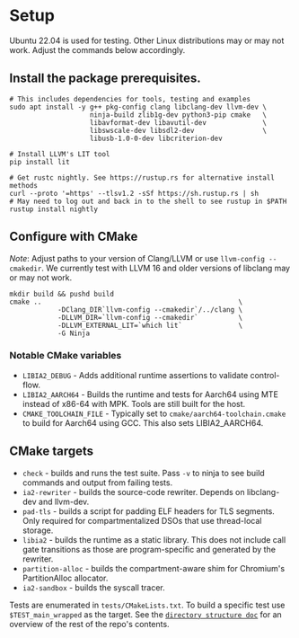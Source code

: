 # Setup

Ubuntu 22.04 is used for testing. Other Linux distributions may or may not work.
Adjust the commands below accordingly.

## Install the package prerequisites.

```
# This includes dependencies for tools, testing and examples
sudo apt install -y g++ pkg-config clang libclang-dev llvm-dev \
                    ninja-build zlib1g-dev python3-pip cmake   \
                    libavformat-dev libavutil-dev              \
                    libswscale-dev libsdl2-dev                 \
                    libusb-1.0-0-dev libcriterion-dev

# Install LLVM's LIT tool
pip install lit

# Get rustc nightly. See https://rustup.rs for alternative install methods
curl --proto '=https' --tlsv1.2 -sSf https://sh.rustup.rs | sh
# May need to log out and back in to the shell to see rustup in $PATH
rustup install nightly
```

## Configure with CMake

*Note*: Adjust paths to your version of Clang/LLVM or use `llvm-config --cmakedir`.
We currently test with LLVM 16 and older versions of libclang may or may not work.

```
mkdir build && pushd build
cmake ..                                                 \
            -DClang_DIR`llvm-config --cmakedir`/../clang \
            -DLLVM_DIR=`llvm-config --cmakedir`          \
            -DLLVM_EXTERNAL_LIT=`which lit`              \
            -G Ninja
```

### Notable CMake variables

- `LIBIA2_DEBUG` - Adds additional runtime assertions to validate control-flow.
- `LIBIA2_AARCH64` - Builds the runtime and tests for Aarch64 using MTE instead of x86-64 with MPK. Tools are still built for the host.
- `CMAKE_TOOLCHAIN_FILE` - Typically set to `cmake/aarch64-toolchain.cmake` to build for Aarch64 using GCC. This also sets LIBIA2_AARCH64.

## CMake targets

- `check` - builds and runs the test suite. Pass `-v` to ninja to see build commands and output from failing tests.
- `ia2-rewriter` - builds the source-code rewriter. Depends on libclang-dev and llvm-dev.
- `pad-tls` - builds a script for padding ELF headers for TLS segments. Only required for compartmentalized DSOs that use thread-local storage.
- `libia2` - builds the runtime as a static library. This does not include call gate transitions as those are program-specific and generated by the rewriter. 
- `partition-alloc` - builds the compartment-aware shim for Chromium's PartitionAlloc allocator.
- `ia2-sandbox` - builds the syscall tracer.

Tests are enumerated in `tests/CMakeLists.txt`. To build a specific test use `$TEST_main_wrapped` as the target. See the [`directory structure doc`](directory_structure.md) for an overview of the rest of the repo's contents.
